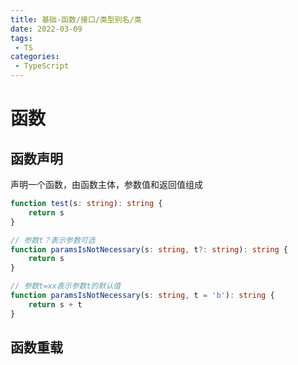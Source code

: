 ```yaml
---
title: 基础-函数/接口/类型别名/类
date: 2022-03-09
tags:
 - TS
categories: 
 - TypeScript
---
```


# 函数

## 函数声明
声明一个函数，由函数主体，参数值和返回值组成
```typescript
function test(s: string): string {
    return s
}

// 参数t？表示参数可选
function paramsIsNotNecessary(s: string, t?: string): string {
    return s
}

// 参数t=xx表示参数t的默认值
function paramsIsNotNecessary(s: string, t = 'b'): string {
    return s + t
}
```

## 函数重载